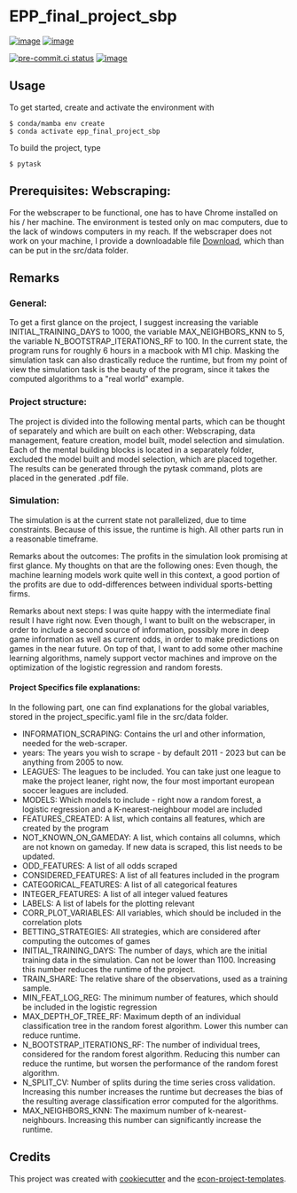 # EPP_final_project_sbp

[![image](https://img.shields.io/github/actions/workflow/status/Fotfake1/epp_final_project_sbp/main.yml?branch=main)](https://github.com/Fotfake1/epp_final_project_sbp/actions?query=branch%3Amain)
[![image](https://codecov.io/gh/Fotfake1/epp_final_project_sbp/branch/main/graph/badge.svg)](https://codecov.io/gh/Fotfake1/epp_final_project_sbp)

[![pre-commit.ci status](https://results.pre-commit.ci/badge/github/Fotfake1/epp_final_project_sbp/main.svg)](https://results.pre-commit.ci/latest/github/Fotfake1/epp_final_project_sbp/main)
[![image](https://img.shields.io/badge/code%20style-black-000000.svg)](https://github.com/psf/black)

## Usage

To get started, create and activate the environment with

```console
$ conda/mamba env create
$ conda activate epp_final_project_sbp
```

To build the project, type

```console
$ pytask
```

## Prerequisites: Webscraping:

For the webscraper to be functional, one has to have Chrome installed on his / her
machine. The environment is tested only on mac computers, due to the lack of windows
computers in my reach. If the webscraper does not work on your machine, I provide a
downloadable file
[Download](https://drive.google.com/file/d/1798GSbetZ_XT9EQNu5lK6quG3FtoDwiq/view?usp=share_link),
which than can be put in the src/data folder.

## Remarks

### General:

To get a first glance on the project, I suggest increasing the variable
INITIAL_TRAINING_DAYS to 1000, the variable MAX_NEIGHBORS_KNN to 5, the variable
N_BOOTSTRAP_ITERATIONS_RF to 100. In the current state, the program runs for roughly 6
hours in a macbook with M1 chip. Masking the simulation task can also drastically reduce
the runtime, but from my point of view the simulation task is the beauty of the program,
since it takes the computed algorithms to a "real world" example.

### Project structure:

The project is divided into the following mental parts, which can be thought of
separately and which are built on each other: Webscraping, data management, feature
creation, model built, model selection and simulation. Each of the mental building
blocks is located in a separately folder, excluded the model built and model selection,
which are placed together. The results can be generated through the pytask command,
plots are placed in the generated .pdf file.

### Simulation:

The simulation is at the current state not parallelized, due to time constraints.
Because of this issue, the runtime is high. All other parts run in a reasonable
timeframe.

Remarks about the outcomes: The profits in the simulation look promising at first
glance. My thoughts on that are the following ones: Even though, the machine learning
models work quite well in this context, a good portion of the profits are due to
odd-differences between individual sports-betting firms.

Remarks about next steps: I was quite happy with the intermediate final result I have
right now. Even though, I want to built on the webscraper, in order to include a second
source of information, possibly more in deep game information as well as current odds,
in order to make predictions on games in the near future. On top of that, I want to add
some other machine learning algorithms, namely support vector machines and improve on
the optimization of the logistic regression and random forests.

#### Project Specifics file explanations:

In the following part, one can find explanations for the global variables, stored in the
project_specific.yaml file in the src/data folder.

- INFORMATION_SCRAPING: Contains the url and other information, needed for the
  web-scraper.
- years: The years you wish to scrape - by default 2011 - 2023 but can be anything from
  2005 to now.
- LEAGUES: The leagues to be included. You can take just one league to make the project
  leaner, right now, the four most important european soccer leagues are included.
- MODELS: Which models to include - right now a random forest, a logistic regression and
  a K-nearest-neighbour model are included
- FEATURES_CREATED: A list, which contains all features, which are created by the
  program
- NOT_KNOWN_ON_GAMEDAY: A list, which contains all columns, which are not known on
  gameday. If new data is scraped, this list needs to be updated.
- ODD_FEATURES: A list of all odds scraped
- CONSIDERED_FEATURES: A list of all features included in the program
- CATEGORICAL_FEATURES: A list of all categorical features
- INTEGER_FEATURES: A list of all integer valued features
- LABELS: A list of labels for the plotting relevant
- CORR_PLOT_VARIABLES: All variables, which should be included in the correlation plots
- BETTING_STRATEGIES: All strategies, which are considered after computing the outcomes
  of games
- INITIAL_TRAINING_DAYS: The number of days, which are the initial training data in the
  simulation. Can not be lower than 1100. Increasing this number reduces the runtime of
  the project.
- TRAIN_SHARE: The relative share of the observations, used as a training sample.
- MIN_FEAT_LOG_REG: The minimum number of features, which should be included in the
  logistic regression
- MAX_DEPTH_OF_TREE_RF: Maximum depth of an individual classification tree in the random
  forest algorithm. Lower this number can reduce runtime.
- N_BOOTSTRAP_ITERATIONS_RF: The number of individual trees, considered for the random
  forest algorithm. Reducing this number can reduce the runtime, but worsen the
  performance of the random forest algorithm.
- N_SPLIT_CV: Number of splits during the time series cross validation. Increasing this
  number increases the runtime but decreases the bias of the resulting average
  classification error computed for the algorithms.
- MAX_NEIGHBORS_KNN: The maximum number of k-nearest-neighbours. Increasing this number
  can significantly increase the runtime.

## Credits

This project was created with [cookiecutter](https://github.com/audreyr/cookiecutter)
and the
[econ-project-templates](https://github.com/OpenSourceEconomics/econ-project-templates).
